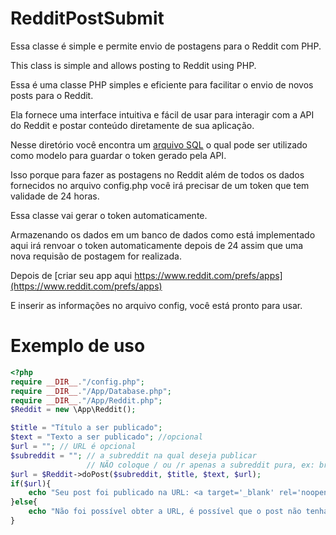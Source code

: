 # RedditPostSubmit
Essa classe é simple e permite envio de postagens para o Reddit com PHP.

This class is simple and allows posting to Reddit using PHP.

Essa é uma classe PHP simples e eficiente para facilitar o envio de novos posts para o Reddit.

Ela fornece uma interface intuitiva e fácil de usar para interagir com a API do Reddit e postar conteúdo diretamente de sua aplicação.

Nesse diretório você encontra um [arquivo SQL](https://raw.githubusercontent.com/EliasPereirah/RedditPostSubmit/main/rd_token.sql) o qual pode ser utilizado como modelo para guardar o token gerado pela API.

Isso porque para fazer as postagens no Reddit além de todos os dados fornecidos no arquivo config.php você irá precisar de um token que tem validade de 24 horas.

Essa classe vai gerar o token automaticamente.

Armazenando os dados em um banco de dados como está implementado aqui irá renvoar o token automaticamente depois de 24 assim que uma nova requisão de postagem for realizada.


Depois de [criar seu app aqui https://www.reddit.com/prefs/apps](https://www.reddit.com/prefs/apps)

E inserir as informações no arquivo config, você está pronto para usar.

# Exemplo de uso

```php
<?php
require __DIR__."/config.php";
require __DIR__."/App/Database.php";
require __DIR__."/App/Reddit.php";
$Reddit = new \App\Reddit();

$title = "Título a ser publicado";
$text = "Texto a ser publicado"; //opcional
$url = ""; // URL é opcional
$subreddit = ""; // a subreddit na qual deseja publicar
                 // NÃO coloque / ou /r apenas a subreddit pura, ex: brasil
$url = $Reddit->doPost($subreddit, $title, $text, $url);
if($url){
    echo "Seu post foi publicado na URL: <a target='_blank' rel='noopener noreferrer' href=\"$url\">$url</a>";
}else{
    echo "Não foi possível obter a URL, é possível que o post não tenha sido feito";
}
```
